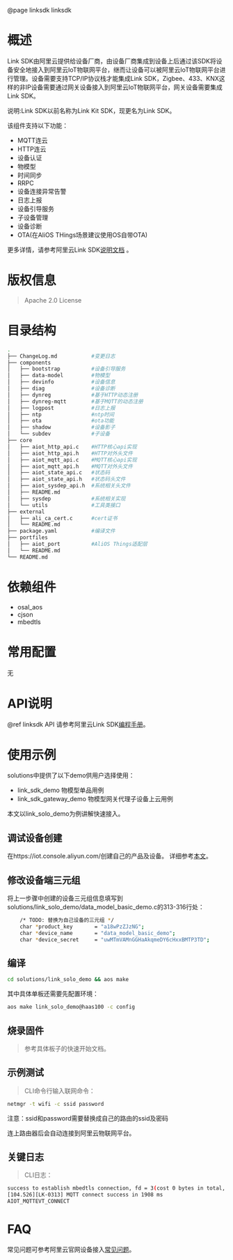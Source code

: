 @page linksdk linksdk

# 概述

Link SDK由阿里云提供给设备厂商，由设备厂商集成到设备上后通过该SDK将设备安全地接入到阿里云IoT物联网平台，继而让设备可以被阿里云IoT物联网平台进行管理。设备需要支持TCP/IP协议栈才能集成Link SDK，Zigbee、433、KNX这样的非IP设备需要通过网关设备接入到阿里云IoT物联网平台，网关设备需要集成Link SDK。

说明:Link SDK以前名称为Link Kit SDK，现更名为Link SDK。

该组件支持以下功能：
- MQTT连云
- HTTP连云
- 设备认证
- 物模型
- 时间同步
- RRPC
- 设备连接异常告警
- 日志上报
- 设备引导服务
- 子设备管理
- 设备诊断
- OTA(在AliOS THings场景建议使用OS自带OTA)

更多详情，请参考阿里云Link SDK[说明文档](https://help.aliyun.com/document_detail/163755.html?spm=a2c4g.11186623.6.558.38557748p9kUy6) 。

# 版权信息
> Apache 2.0 License

# 目录结构
```sh
.
├── ChangeLog.md           #变更日志
├── components
│   ├── bootstrap          #设备引导服务
│   ├── data-model         #物模型
│   ├── devinfo            #设备信息
│   ├── diag               #设备诊断
│   ├── dynreg             #基于HTTP动态注册
│   ├── dynreg-mqtt        #基于MQTT的动态注册
│   ├── logpost            #日志上报
│   ├── ntp                #ntp时间
│   ├── ota                #ota功能
│   ├── shadow             #设备影子
│   └── subdev             #子设备
├── core
│   ├── aiot_http_api.c    #HTTP核心api实现
│   ├── aiot_http_api.h    #HTTP对外头文件
│   ├── aiot_mqtt_api.c    #MQTT核心api实现
│   ├── aiot_mqtt_api.h    #MQTT对外头文件
│   ├── aiot_state_api.c   #状态码
│   ├── aiot_state_api.h   #状态码头文件
│   ├── aiot_sysdep_api.h  #系统相关头文件
│   ├── README.md
│   ├── sysdep             #系统相关实现
│   └── utils              #工具类接口
├── external
│   ├── ali_ca_cert.c      #cert证书
│   └── README.md
├── package.yaml           #编译文件
├── portfiles
│   ├── aiot_port          #AliOS Things适配层
│   └── README.md
└── README.md
```

# 依赖组件

* osal_aos
* cjson
* mbedtls

# 常用配置
无

# API说明
@ref linksdk API
请参考阿里云Link SDK[编程手册](https://help.aliyun.com/document_detail/163764.html?spm=a2c4g.11186623.6.568.3d00316fqDi9YJ)。

# 使用示例
solutions中提供了以下demo供用户选择使用：
- link_sdk_demo 物模型单品用例
- link_sdk_gateway_demo 物模型网关代理子设备上云用例

本文以link_solo_demo为例讲解快速接入。

## 调试设备创建
在https://iot.console.aliyun.com/创建自己的产品及设备。
详细参考[本文](https://help.aliyun.com/document_detail/163756.html?spm=a2c4g.11186623.6.559.af29557f0aLXPC#title-hod-eo1-u22)。

## 修改设备端三元组
将上一步骤中创建的设备三元组信息填写到solutions/link_solo_demo/data_model_basic_demo.c的313-316行处：
```sh
    /* TODO: 替换为自己设备的三元组 */
    char *product_key       = "a18wPzZJzNG";
    char *device_name       = "data_model_basic_demo";
    char *device_secret     = "uwMTmVAMnGGHaAkqmeDY6cHxxBMTP3TD";
```
## 编译
```sh
cd solutions/link_solo_demo && aos make
```
其中具体单板还需要先配置环境：
```sh
aos make link_solo_demo@haas100 -c config
```

## 烧录固件
> 参考具体板子的快速开始文档。

## 示例测试
> CLI命令行输入联网命令：
```sh
netmgr -t wifi -c ssid password
```
注意：ssid和password需要替换成自己的路由的ssid及密码

连上路由器后会自动连接到阿里云物联网平台。

## 关键日志
> CLI日志：
```sh
success to establish mbedtls connection, fd = 3(cost 0 bytes in total, max used 0 bytes)
[104.526][LK-0313] MQTT connect success in 1908 ms
AIOT_MQTTEVT_CONNECT
```

# FAQ

常见问题可参考阿里云官网设备接入[常见问题](https://help.aliyun.com/document_detail/96598.html?spm=a2c4g.11186623.6.554.2042557fWpe2Ps)。
